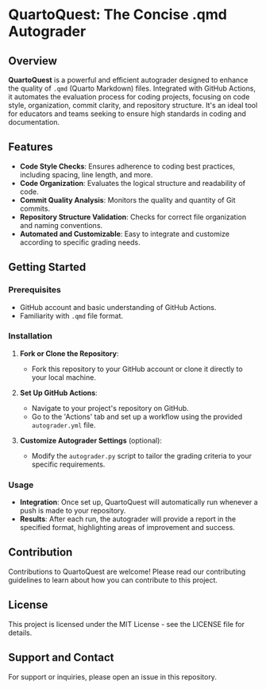# QuartoQuest: The Concise .qmd Autograder

## Overview
**QuartoQuest** is a powerful and efficient autograder designed to enhance the quality of `.qmd` (Quarto Markdown) files. Integrated with GitHub Actions, it automates the evaluation process for coding projects, focusing on code style, organization, commit clarity, and repository structure. It's an ideal tool for educators and teams seeking to ensure high standards in coding and documentation.

## Features
- **Code Style Checks**: Ensures adherence to coding best practices, including spacing, line length, and more.
- **Code Organization**: Evaluates the logical structure and readability of code.
- **Commit Quality Analysis**: Monitors the quality and quantity of Git commits.
- **Repository Structure Validation**: Checks for correct file organization and naming conventions.
- **Automated and Customizable**: Easy to integrate and customize according to specific grading needs.

## Getting Started
### Prerequisites
- GitHub account and basic understanding of GitHub Actions.
- Familiarity with `.qmd` file format.

### Installation
1. **Fork or Clone the Repository**: 
   - Fork this repository to your GitHub account or clone it directly to your local machine.

2. **Set Up GitHub Actions**:
   - Navigate to your project's repository on GitHub.
   - Go to the 'Actions' tab and set up a workflow using the provided `autograder.yml` file.

3. **Customize Autograder Settings** (optional):
   - Modify the `autograder.py` script to tailor the grading criteria to your specific requirements.

### Usage
- **Integration**: Once set up, QuartoQuest will automatically run whenever a push is made to your repository.
- **Results**: After each run, the autograder will provide a report in the specified format, highlighting areas of improvement and success.

## Contribution
Contributions to QuartoQuest are welcome! Please read our contributing guidelines to learn about how you can contribute to this project.

## License
This project is licensed under the MIT License - see the LICENSE file for details.

## Support and Contact
For support or inquiries, please open an issue in this repository.
